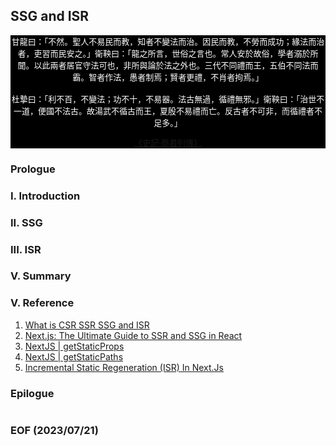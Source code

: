 ## SSG and ISR

<div style="text-align: center; color:white; background-color:black; font-size: small;">
甘龍曰：「不然。聖人不易民而教，知者不變法而治。因民而教，不勞而成功；緣法而治者，吏習而民安之。」衛鞅曰：「龍之所言，世俗之言也。常人安於故俗，學者溺於所聞。以此兩者居官守法可也，非所與論於法之外也。三代不同禮而王，五伯不同法而霸。智者作法，愚者制焉；賢者更禮，不肖者拘焉。」
<br /><br />
杜摯曰：「利不百，不變法；功不十，不易器。法古無過，循禮無邪。」衛鞅曰：「治世不一道，便國不法古。故湯武不循古而王，夏殷不易禮而亡。反古者不可非，而循禮者不足多。」
<br />

[《史記‧商君列傳》](https://ctext.org/shiji/shang-jun-lie-zhuan/zh)
</div>




### Prologue


### I. Introduction


### II. SSG


### III. ISR


### V. Summary


### V. Reference
1. [What is CSR SSR SSG and ISR](https://youtu.be/YkxrbxoqHDw)
2. [Next.js: The Ultimate Guide to SSR and SSG in React](https://medium.com/womenintechnology/next-js-the-ultimate-guide-to-ssr-and-ssg-in-react-245598d765c3)
3. [NextJS | getStaticProps](https://nextjs.org/docs/pages/building-your-application/data-fetching/get-static-props)
4. [NextJS | getStaticPaths](https://nextjs.org/docs/pages/building-your-application/data-fetching/get-static-paths)
5. [Incremental Static Regeneration (ISR) In Next.Js](https://blog.openreplay.com/incremental-static-regeneration-in-nextjs/)


### Epilogue 
```

```


### EOF (2023/07/21)
